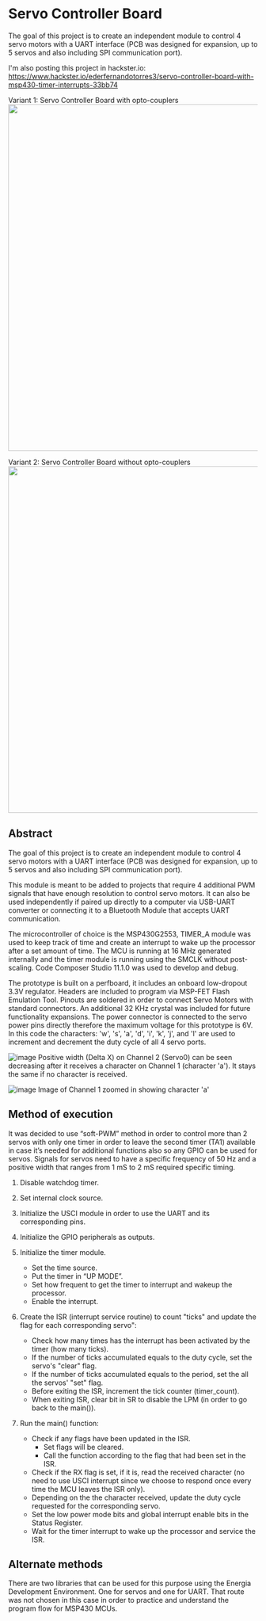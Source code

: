 # Servo Controller Board
The goal of this project is to create an independent module to control 4 servo motors with a UART interface (PCB was designed for expansion, up to 5 servos and also including SPI communication port). 

I'm also posting this project in hackster.io: https://www.hackster.io/ederfernandotorres3/servo-controller-board-with-msp430-timer-interrupts-33bb74


Variant 1: Servo Controller Board with opto-couplers
<img src="https://user-images.githubusercontent.com/86902176/214722878-fd6a8ced-1665-4fd3-95fd-786468ef3a00.png" width="700">

Variant 2: Servo Controller Board without opto-couplers
<img src="https://user-images.githubusercontent.com/86902176/214723502-5fc34830-55db-46dc-b5db-d1691fa39c9a.png" width="700">


## Abstract
The goal of this project is to create an independent module to control 4 servo motors with a UART interface (PCB was designed for expansion, up to 5 servos and also including SPI communication port). 

This module is meant to be added to projects that require 4 additional PWM signals that have enough resolution to control servo motors. It can also be used independently if paired up directly to a computer via USB-UART converter or connecting it to a Bluetooth Module that accepts UART communication. 

The microcontroller of choice is the MSP430G2553, TIMER_A module was used to keep track of time and create an interrupt to wake up the processor after a set amount of time. The MCU is running at 16 MHz generated internally and the timer module is running using the SMCLK without post-scaling. Code Composer Studio 11.1.0 was used to develop and debug. 

The prototype is built on a perfboard, it includes an onboard low-dropout 3.3V regulator. Headers are included to program via MSP-FET Flash Emulation Tool. Pinouts are soldered in order to connect Servo Motors with standard connectors. An additional 32 KHz crystal was included for future functionality expansions. The power connector is connected to the servo power pins directly therefore the maximum voltage for this prototype is 6V. In this code the characters: 'w', 's', 'a', 'd', 'i', 'k', 'j', and 'l' are used to increment and decrement the duty cycle of all 4 servo ports.  

![image](https://user-images.githubusercontent.com/86902176/174415145-27fbc30d-8f04-4f45-bdb8-0451dbc002c3.png)
Positive width (Delta X) on Channel 2 (Servo0) can be seen decreasing after it receives a character on Channel 1 (character 'a'). It stays the same if no character is received. 

 
 
![image](https://user-images.githubusercontent.com/86902176/174415436-93b906b4-8196-4b2d-a725-984ebef13b29.png)
Image of Channel 1 zoomed in showing character 'a'

## Method of execution
It was decided to use “soft-PWM” method in order to control more than 2 servos with only one timer in order to leave the second timer (TA1) available in case it’s needed for additional functions also so any GPIO can be used for servos. Signals for servos need to have a specific frequency of 50 Hz and a positive width that ranges from 1 mS to 2 mS required specific timing. 

1. Disable watchdog timer.
2. Set internal clock source.
3. Initialize the USCI module in order to use the UART and its corresponding pins.
4. Initialize the GPIO peripherals as outputs.
5. Initialize the timer module.
    - Set the time source.
    - Put the timer in “UP MODE”.
    - Set how frequent to get the timer to interrupt and wakeup the processor.
    - Enable the interrupt.

6. Create the ISR (interrupt service routine) to count "ticks" and update the flag for each corresponding servo":
    - Check how many times has the interrupt has been activated by the timer (how many ticks).
    - If the number of ticks accumulated equals to the duty cycle, set the servo's "clear" flag.
    - If the number of ticks accumulated equals to the period, set the all the servos' "set" flag.
    - Before exiting the ISR, increment the tick counter (timer_count).
    - When exiting ISR, clear bit in SR to disable the LPM (in order to go back to the main()).
8. Run the main() function:
    - Check if any flags have been updated in the ISR.
      - Set flags will be cleared.
      - Call the function according to the flag that had been set in the ISR. 
    - Check if the RX flag is set, if it is, read the received character (no need to use USCI interrupt since we choose to respond once every time the MCU leaves the ISR only).
    - Depending on the the character received, update the duty cycle requested for the corresponding servo. 
    - Set the low power mode bits and global interrupt enable bits in the Status Register. 
    - Wait for the timer interrupt to wake up the processor and service the ISR. 

## Alternate methods
There are two libraries that can be used for this purpose using the Energia Development Environment. One for servos and one for UART. That route was not chosen in this case in order to practice and understand the program flow for MSP430 MCUs.
